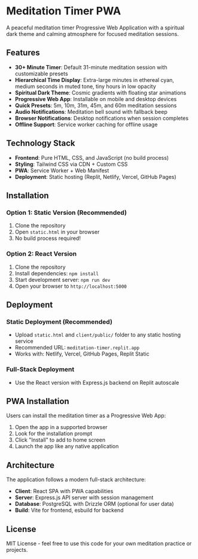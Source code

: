 # Meditation Timer PWA

A peaceful meditation timer Progressive Web Application with a spiritual dark theme and calming atmosphere for focused meditation sessions.

## Features

- **30+ Minute Timer**: Default 31-minute meditation session with customizable presets
- **Hierarchical Time Display**: Extra-large minutes in ethereal cyan, medium seconds in muted tone, tiny hours in low opacity
- **Spiritual Dark Theme**: Cosmic gradients with floating star animations
- **Progressive Web App**: Installable on mobile and desktop devices
- **Quick Presets**: 5m, 10m, 31m, 45m, and 60m meditation sessions
- **Audio Notifications**: Meditation bell sound with fallback beep
- **Browser Notifications**: Desktop notifications when session completes
- **Offline Support**: Service worker caching for offline usage

## Technology Stack

- **Frontend**: Pure HTML, CSS, and JavaScript (no build process)
- **Styling**: Tailwind CSS via CDN + Custom CSS
- **PWA**: Service Worker + Web Manifest
- **Deployment**: Static hosting (Replit, Netlify, Vercel, GitHub Pages)

## Installation

### Option 1: Static Version (Recommended)
1. Clone the repository
2. Open `static.html` in your browser
3. No build process required!

### Option 2: React Version
1. Clone the repository
2. Install dependencies: `npm install`
3. Start development server: `npm run dev`
4. Open your browser to `http://localhost:5000`

## Deployment

### Static Deployment (Recommended)
- Upload `static.html` and `client/public/` folder to any static hosting service
- Recommended URL: `meditation-timer.replit.app`
- Works with: Netlify, Vercel, GitHub Pages, Replit Static

### Full-Stack Deployment
- Use the React version with Express.js backend on Replit autoscale

## PWA Installation

Users can install the meditation timer as a Progressive Web App:
1. Open the app in a supported browser
2. Look for the installation prompt
3. Click "Install" to add to home screen
4. Launch the app like any native application

## Architecture

The application follows a modern full-stack architecture:
- **Client**: React SPA with PWA capabilities
- **Server**: Express.js API server with session management
- **Database**: PostgreSQL with Drizzle ORM (optional for user data)
- **Build**: Vite for frontend, esbuild for backend

## License

MIT License - feel free to use this code for your own meditation practice or projects.